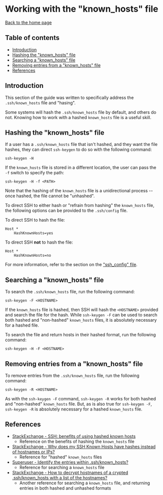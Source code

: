 # Working with the "known_hosts" file

[Back to the home page](README.md)

## Table of contents

- [Introduction](#Introduction)
- [Hashing the "known_hosts" file](#Hashing-the-known_hosts-file)
- [Searching a "known_hosts" file](#Searching-a-known_hosts-file)
- [Removing entries from a "known_hosts" file](#Removing-entries-from-a-known_hosts-file)
- [References](#References)

## Introduction

This section of the guide was written to specifically address the `.ssh/known_hosts` file and "hasing".

Some systems will hash the `.ssh/known_hosts` file by default, and others do not. Knowing how to work with a hashed `known_hosts` file is a useful skill.

## Hashing the "known_hosts" file

If a user has a `.ssh/known_hosts` file that isn't hashed, and they want the file hashes, they can direct `ssh-keygen` to do so with the following command:

```
ssh-keygen -H
```

If the `known_hosts` file is stored in a different location, the user can pass the `-f` switch to specify the path:

```
ssh-keygen -H -f <PATH>
```

Note that the hashing of the `known_hosts` file is a unidirectional process -- once hashed, the file cannot be "unhashed".

To direct SSH to either hash or "refrain from hashing" the `known_hosts` file, the following options can be provided to the `.ssh/config` file.

To direct SSH to hash the file:

```
Host *
    HashKnownHosts=yes
```

To direct SSH **not** to hash the file:

```
Host *
    HashKnownHosts=no
```

For more information, refer to the section on the ["ssh_config" file](ssh-config.md#General-configuration).

## Searching a "known_hosts" file

To search the `.ssh/known_hosts` file, run the following command:

```
ssh-keygen -F <HOSTNAME>
```

If the `known_hosts` file is hashed, then SSH will hash the `<HOSTNAME>` provided and search the file for the hash. While `ssh-keygen -F` can be used to search both hashed and "non-hashed" `known_hosts` files, it is absolutely necessary for a hashed file.

To search the file and return hosts in their hashed format, run the following command:

```
ssh-keygen -H -F <HOSTNAME>
```

## Removing entries from a "known_hosts" file

To remove entries from the `.ssh/known_hosts` file, run the following command:

```
ssh-keygen -R <HOSTNAME>
```

As with the `ssh-keygen -F` command, `ssh-keygen -R` works for both hashed and "non-hashed" `known_hosts` file. But, as is also true for `ssh-keygen -F`, `ssh-keygen -R` is absolutely necessary for a hashed `known_hosts` file.

## References

- [StackExchange - SSH: benefits of using hashed known hosts](https://security.stackexchange.com/questions/56268/ssh-benefits-of-using-hashed-known-hosts)
    - Reference on the benefits of hashing the `known_hosts` file
- [StackExchange - Why does my SSH Known Hosts have hashes instead of hostnames or IPs?](https://unix.stackexchange.com/questions/719513/why-does-my-ssh-known-hosts-have-hashes-instead-of-hostnames-or-ips)
    - Reference for "hashed" `known_hosts` files
- [Superuser - Identify the entries within .ssh/known_hosts?](https://superuser.com/questions/1341788/identify-the-entries-within-ssh-known-hosts)
    - Reference for searching a `known_hosts` file
- [StackExchange - How to decrypt hostnames of a crypted .ssh/known_hosts with a list of the hostnames?](https://unix.stackexchange.com/questions/175071/how-to-decrypt-hostnames-of-a-crypted-ssh-known-hosts-with-a-list-of-the-hostna/175072#175072)
    - Another reference for searching a `known_hosts` file, and returning entries in both hashed and unhashed formats
